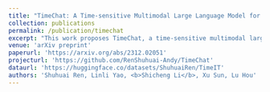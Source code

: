 ```yaml
---
title: "TimeChat: A Time-sensitive Multimodal Large Language Model for Long Video Understanding"
collection: publications
permalink: /publication/timechat
excerpt: "This work proposes TimeChat, a time-sensitive multimodal large language model specifically designed for long video understanding. Our model incorporates two key architectural contributions: (1) a timestamp-aware frame encoder that binds visual content with the timestamp of each frame, and (2) a sliding video Q-Former that produces a video token sequence of varying lengths to accommodate videos of various durations. Additionally, we construct an instruction-tuning dataset, encompassing 6 tasks and a total of 125K instances, to further enhance TimeChat's instruction-following performance. Experiment results across various video understanding tasks, such as dense captioning, temporal grounding, and highlight detection, demonstrate TimeChat's strong zero-shot temporal localization and reasoning capabilities. For example, it achieves +9.2 F1 score and +2.8 CIDEr on YouCook2, +5.8 HIT@1 on QVHighlights, and +27.5 R@1 (IoU=0.5) on Charades-STA, compared to state-of-the-art video large language models, holding the potential to serve as a versatile video assistant for long-form video comprehension tasks and satisfy realistic user requirements."
venue: 'arXiv preprint'
paperurl: 'https://arxiv.org/abs/2312.02051'
projecturl: 'https://github.com/RenShuhuai-Andy/TimeChat'
dataurl: 'https://huggingface.co/datasets/ShuhuaiRen/TimeIT'
authors: 'Shuhuai Ren, Linli Yao, <b>Shicheng Li</b>, Xu Sun, Lu Hou'
---
```

